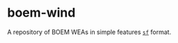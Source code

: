 # boem-wind

A repository of BOEM WEAs in simple features [`sf`](https://r-spatial.github.io/sf/) format.
